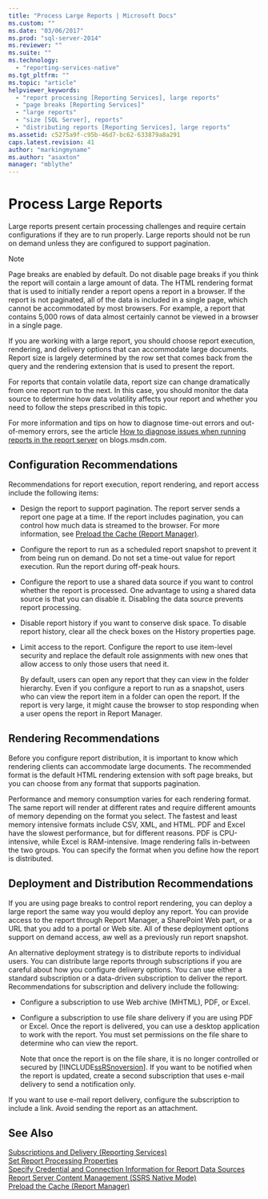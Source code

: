 ```yaml
---
title: "Process Large Reports | Microsoft Docs"
ms.custom: ""
ms.date: "03/06/2017"
ms.prod: "sql-server-2014"
ms.reviewer: ""
ms.suite: ""
ms.technology: 
  - "reporting-services-native"
ms.tgt_pltfrm: ""
ms.topic: "article"
helpviewer_keywords: 
  - "report processing [Reporting Services], large reports"
  - "page breaks [Reporting Services]"
  - "large reports"
  - "size [SQL Server], reports"
  - "distributing reports [Reporting Services], large reports"
ms.assetid: c5275a9f-c95b-46d7-bc62-633879a8a291
caps.latest.revision: 41
author: "markingmyname"
ms.author: "asaxton"
manager: "mblythe"
---
```

# Process Large Reports
  Large reports present certain processing challenges and require certain configurations if they are to run properly. Large reports should not be run on demand unless they are configured to support pagination.  
  
> [!NOTE]  
>  Page breaks are enabled by default. Do not disable page breaks if you think the report will contain a large amount of data. The HTML rendering format that is used to initially render a report opens a report in a browser. If the report is not paginated, all of the data is included in a single page, which cannot be accommodated by most browsers. For example, a report that contains 5,000 rows of data almost certainly cannot be viewed in a browser in a single page.  
  
 If you are working with a large report, you should choose report execution, rendering, and delivery options that can accommodate large documents. Report size is largely determined by the row set that comes back from the query and the rendering extension that is used to present the report.  
  
 For reports that contain volatile data, report size can change dramatically from one report run to the next. In this case, you should monitor the data source to determine how data volatility affects your report and whether you need to follow the steps prescribed in this topic.  
  
 For more information and tips on how to diagnose time-out errors and out-of-memory errors, see the article [How to diagnose issues when running reports in the report server](http://go.microsoft.com/fwlink/?LinkId=85634) on blogs.msdn.com.  
  
## Configuration Recommendations  
 Recommendations for report execution, report rendering, and report access include the following items:  
  
-   Design the report to support pagination. The report server sends a report one page at a time. If the report includes pagination, you can control how much data is streamed to the browser. For more information, see [Preload the Cache &#40;Report Manager&#41;](../../2014/reporting-services/preload-the-cache-report-manager.md).  
  
-   Configure the report to run as a scheduled report snapshot to prevent it from being run on demand. Do not set a time-out value for report execution. Run the report during off-peak hours.  
  
-   Configure the report to use a shared data source if you want to control whether the report is processed. One advantage to using a shared data source is that you can disable it. Disabling the data source prevents report processing.  
  
-   Disable report history if you want to conserve disk space. To disable report history, clear all the check boxes on the History properties page.  
  
-   Limit access to the report. Configure the report to use item-level security and replace the default role assignments with new ones that allow access to only those users that need it.  
  
     By default, users can open any report that they can view in the folder hierarchy. Even if you configure a report to run as a snapshot, users who can view the report item in a folder can open the report. If the report is very large, it might cause the browser to stop responding when a user opens the report in Report Manager.  
  
## Rendering Recommendations  
 Before you configure report distribution, it is important to know which rendering clients can accommodate large documents. The recommended format is the default HTML rendering extension with soft page breaks, but you can choose from any format that supports pagination.  
  
 Performance and memory consumption varies for each rendering format. The same report will render at different rates and require different amounts of memory depending on the format you select. The fastest and least memory intensive formats include CSV, XML, and HTML. PDF and Excel have the slowest performance, but for different reasons. PDF is CPU-intensive, while Excel is RAM-intensive. Image rendering falls in-between the two groups. You can specify the format when you define how the report is distributed.  
  
## Deployment and Distribution Recommendations  
 If you are using page breaks to control report rendering, you can deploy a large report the same way you would deploy any report. You can provide access to the report through Report Manager, a SharePoint Web part, or a URL that you add to a portal or Web site. All of these deployment options support on demand access, aw well as a previously run report snapshot.  
  
 An alternative deployment strategy is to distribute reports to individual users. You can distribute large reports through subscriptions if you are careful about how you configure delivery options. You can use either a standard subscription or a data-driven subscription to deliver the report. Recommendations for subscription and delivery include the following:  
  
-   Configure a subscription to use Web archive (MHTML), PDF, or Excel.  
  
-   Configure a subscription to use file share delivery if you are using PDF or Excel. Once the report is delivered, you can use a desktop application to work with the report. You must set permissions on the file share to determine who can view the report.  
  
     Note that once the report is on the file share, it is no longer controlled or secured by [!INCLUDE[ssRSnoversion](../../includes/ssrsnoversion-md.md)]. If you want to be notified when the report is updated, create a second subscription that uses e-mail delivery to send a notification only.  
  
 If you want to use e-mail report delivery, configure the subscription to include a link. Avoid sending the report as an attachment.  
  
## See Also  
 [Subscriptions and Delivery &#40;Reporting Services&#41;](../../2014/reporting-services/subscriptions-and-delivery-reporting-services.md)   
 [Set Report Processing Properties](../../2014/reporting-services/set-report-processing-properties.md)   
 [Specify Credential and Connection Information for Report Data Sources](../../2014/reporting-services/specify-credential-and-connection-information-for-report-data-sources.md)   
 [Report Server Content Management &#40;SSRS Native Mode&#41;](../../2014/reporting-services/report-server-content-management-ssrs-native-mode.md)   
 [Preload the Cache &#40;Report Manager&#41;](../../2014/reporting-services/preload-the-cache-report-manager.md)  
  
  